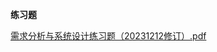 <!-- tabs:start -->
**练习题**

[需求分析与系统设计练习题（20231212修订）.pdf](https://raw.gitmirror.com/HIT-OpenCS/CS_Courses/main/公共课程/需求设计与系统分析/练习题/需求分析与系统设计练习题（20231212修订）.pdf)

<!-- tabs:end -->